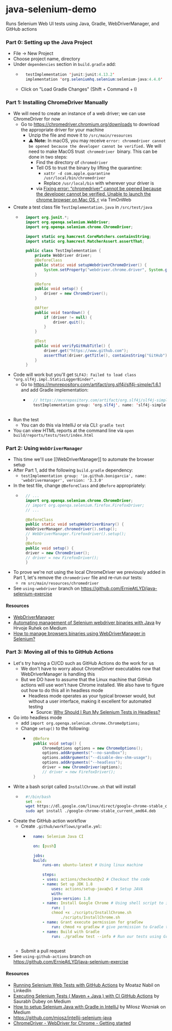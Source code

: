 # java-selenium-demo

Runs Selenium Web UI tests using Java, Gradle, WebDriverManager, and GitHub actions

### Part 0: Setting up the Java Project

- File -> New Project
- Choose project name, directory
- Under `dependencies` section in `build.gradle` add:
    - ```java
        testImplementation 'junit:junit:4.13.2'
        implementation 'org.seleniumhq.selenium:selenium-java:4.4.0'
        ```
    - Click on "Load Gradle Changes" (Shift + Command + I)

### Part 1: Installing ChromeDriver Manually

- We will need to create an instance of a web driver; we can use ChromeDriver for now
    - Go to https://chromedriver.chromium.org/downloads to download the appropriate driver for your machine
        - Unzip the file and move it to `/src/main/resources`
        - ⚠️ **Note:** In macOS, you may receive `error: chromedriver cannot be opened because the developer cannot be verified.` We will need to make MacOS trust  `chromedriver`  binary. This can be done in two steps:
            - Find the directory of `chromedriver`
            - Tell OS to trust the binary by lifting the quarantine:
                - `xattr -d com.apple.quarantine /usr/local/bin/chromedriver`
                - Replace `/usr/local/bin` with wherever your driver is
            - via [Fixing error: “chromedriver” cannot be opened because the developer cannot be verified. Unable to launch the chrome browser on Mac OS ⚡](https://timonweb.com/misc/fixing-error-chromedriver-cannot-be-opened-because-the-developer-cannot-be-verified-unable-to-launch-the-chrome-browser-on-mac-os/) via TimOnWeb
- Create a test class file `TestImplementation.java` in `/src/test/java`
    - ```java
        import org.junit.*;
        import org.openqa.selenium.WebDriver;
        import org.openqa.selenium.chrome.ChromeDriver;
        
        import static org.hamcrest.CoreMatchers.containsString;
        import static org.hamcrest.MatcherAssert.assertThat;
        
        public class TestImplementation {
            private WebDriver driver;
            @BeforeClass
            public static void setupWebdriverChromeDriver() {
                System.setProperty("webdriver.chrome.driver", System.getProperty("user.dir") + "/src/main/resources/chromedriver");
            }
        
            @Before
            public void setup() {
                driver = new ChromeDriver();
            }
        
            @After
            public void teardown() {
                if (driver != null) {
                    driver.quit();
                }
            }
        
            @Test
            public void verifyGitHubTitle() {
                driver.get("https://www.github.com");
                assertThat(driver.getTitle(), containsString("GitHub"));
            }
        }
        ```
- Code will work but you'll get `SLF4J: Failed to load class "org.slf4j.impl.StaticLoggerBinder".`
    - Go to https://mvnrepository.com/artifact/org.slf4j/slf4j-simple/1.6.1 and add Gradle implementation:
        - ```java
            // https://mvnrepository.com/artifact/org.slf4j/slf4j-simple
            testImplementation group: 'org.slf4j', name: 'slf4j-simple', version: '1.6.1'
            
            ```
- Run the test
    - You can do this via IntelliJ or via CLI: `gradle test`
- You can view HTML reports at the command line via `open build/reports/tests/test/index.html`

### Part 2: Using `WebDriverManager`

- This time we'll use [[WebDriverManager]] to automate the browser setup
- After Part 1, add the following `build.gradle` dependency:
    - `testImplementation group: 'io.github.bonigarcia', name: 'webdrivermanager', version: '3.3.0'`
- In the test file, change `@BeforeClass` and `@Before` appropriately:
    - ```java
        // ...
        import org.openqa.selenium.chrome.ChromeDriver;
        // import org.openqa.selenium.firefox.FirefoxDriver;
        // ...
        
        @BeforeClass
        public static void setupWebdriverBinary() {
        WebDriverManager.chromedriver().setup();
        // WebDriverManager.firefoxdriver().setup();
        }
        @Before
        public void setup() {
        driver = new ChromeDriver();
        // driver = new FirefoxDriver();
        }
        ```
- To prove we're not using the local ChromeDriver we previously added in Part 1, let's remove the `chromedriver` file and re-run our tests:
    - `rm src/main/resources/chromedriver`
- See `using-webdriver` branch on https://github.com/ErnieAtLYD/java-selenium-exercise
#### Resources

- [WebDriverManager](https://bonigarcia.dev/webdrivermanager/)
- [Automating management of Selenium webdriver binaries with Java](https://medium.com/agency04/automating-management-of-selenium-webdriver-binaries-with-java-3a70c4a9b2d5) by Hrvoje Ruhek on Medium
- [How to manage browsers binaries using WebDriverManager in Selenium?](https://www.toolsqa.com/selenium-webdriver/webdrivermanager/)

### Part 3: Moving all of this to GitHub Actions
- Let's try having a CI/CD such as GitHub Actions do the work for us
    - We don't have to worry about ChromeDriver executables now that WebDriverManager is handling this
    - But we DO have to assume that the Linux machine that GitHub actions will use won't have Chrome installed. We also have to figure out how to do this all in headless mode
        - Headless mode operates as your typical browser would, but without a user interface, making it excellent for automated testing
            - Source: [Why Should I Run My Selenium Tests in Headless?](https://smartbear.com/blog/selenium-tests-headless/)
- Go into headless mode
    - add `import org.openqa.selenium.chrome.ChromeOptions;`
    - Change `setup()` to the following:
        - ```java
            @Before
            public void setup() {
                ChromeOptions options = new ChromeOptions();
                options.addArguments("--no-sandbox");
                options.addArguments("--disable-dev-shm-usage");
                options.addArguments("--headless");
                driver = new ChromeDriver(options);
                // driver = new FirefoxDriver();
            }
            ```
- Write a bash script called `InstallChrome.sh` that will install
    - ```bash
        #!/bin/bash
        set -ex
        wget https://dl.google.com/linux/direct/google-chrome-stable_current_amd64.deb
        sudo apt install ./google-chrome-stable_current_amd64.deb
        ```
- Create the GitHub action workflow
    - Create `.github/workflows/gradle.yml`:
        - ```yml
            name: Selenium Java CI
            
            on: [push]
            
            jobs:
            build:
                runs-on: ubuntu-latest # Using linux machine
            
                steps:
                - uses: actions/checkout@v2 # Checkout the code
                - name: Set up JDK 1.8
                    uses: actions/setup-java@v1 # Setup JAVA
                    with:
                    java-version: 1.8
                - name: Install Google Chrome # Using shell script to install Google Chrome
                    run: |
                    chmod +x ./scripts/InstallChrome.sh
                        ./scripts/InstallChrome.sh
                - name: Grant execute permission for gradlew
                    run: chmod +x gradlew # give permission to Gradle to run the commands
                - name: Build with Gradle
                    run: ./gradlew test --info # Run our tests using Gradle
            
            ```
    - Submit a pull request
- See `using-github-actions` branch on https://github.com/ErnieAtLYD/java-selenium-exercise
#### Resources

- [Running Selenium Web Tests with GitHub Actions](https://www.linkedin.com/pulse/running-selenium-web-tests-github-actions-moataz-nabil/) by Moataz Nabil on LinkedIn
- [Executing Selenium Tests ( Maven + Java ) with CI GitHub Actions](https://medium.com/@saurabhdube/running-selenium-web-tests-maven-java-with-github-actions-a20cba622af4) by Saurabh Dubey on Medium
- [How to setup Selenium Java with Gradle in IntelliJ](https://medium.com/@milosz.wozniak/how-to-setup-selenium-java-with-gradle-in-intellij-6c8b982dbb21) by Milosz Wozniak on Medium
- https://github.com/miosz/intellij-selenium-java
- [ChromeDriver - WebDriver for Chrome - Getting started](https://chromedriver.chromium.org/getting-started)
